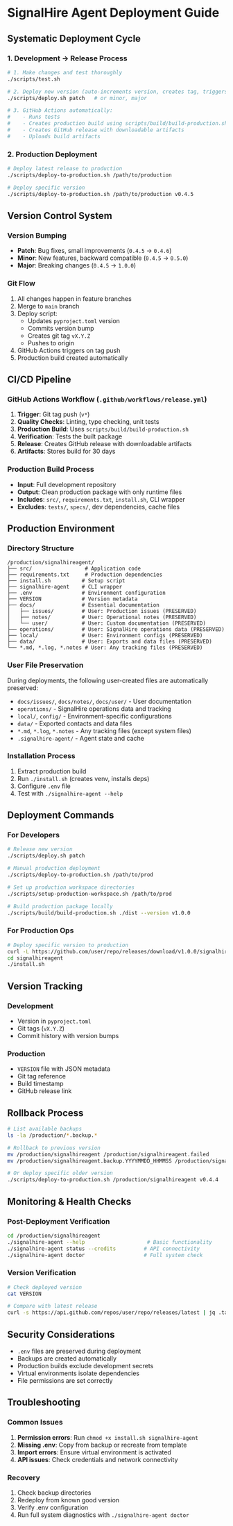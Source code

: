 # SignalHire Agent Deployment Guide

## Systematic Deployment Cycle

### 1. Development → Release Process

```bash
# 1. Make changes and test thoroughly
./scripts/test.sh

# 2. Deploy new version (auto-increments version, creates tag, triggers CI/CD)
./scripts/deploy.sh patch   # or minor, major

# 3. GitHub Actions automatically:
#    - Runs tests
#    - Creates production build using scripts/build/build-production.sh
#    - Creates GitHub release with downloadable artifacts
#    - Uploads build artifacts
```

### 2. Production Deployment

```bash
# Deploy latest release to production
./scripts/deploy-to-production.sh /path/to/production

# Deploy specific version
./scripts/deploy-to-production.sh /path/to/production v0.4.5
```

## Version Control System

### Version Bumping
- **Patch**: Bug fixes, small improvements (`0.4.5` → `0.4.6`)
- **Minor**: New features, backward compatible (`0.4.5` → `0.5.0`)
- **Major**: Breaking changes (`0.4.5` → `1.0.0`)

### Git Flow
1. All changes happen in feature branches
2. Merge to `main` branch
3. Deploy script:
   - Updates `pyproject.toml` version
   - Commits version bump
   - Creates git tag `vX.Y.Z`
   - Pushes to origin
4. GitHub Actions triggers on tag push
5. Production build created automatically

## CI/CD Pipeline

### GitHub Actions Workflow (`.github/workflows/release.yml`)
1. **Trigger**: Git tag push (`v*`)
2. **Quality Checks**: Linting, type checking, unit tests
3. **Production Build**: Uses `scripts/build/build-production.sh`
4. **Verification**: Tests the built package
5. **Release**: Creates GitHub release with downloadable artifacts
6. **Artifacts**: Stores build for 30 days

### Production Build Process
- **Input**: Full development repository
- **Output**: Clean production package with only runtime files
- **Includes**: `src/`, `requirements.txt`, `install.sh`, CLI wrapper
- **Excludes**: `tests/`, `specs/`, dev dependencies, cache files

## Production Environment

### Directory Structure
```
/production/signalhireagent/
├── src/                 # Application code
├── requirements.txt     # Production dependencies
├── install.sh          # Setup script
├── signalhire-agent    # CLI wrapper
├── .env                # Environment configuration
├── VERSION             # Version metadata
├── docs/               # Essential documentation
│   ├── issues/         # User: Production issues (PRESERVED)
│   ├── notes/          # User: Operational notes (PRESERVED)
│   └── user/           # User: Custom documentation (PRESERVED)
├── operations/         # User: SignalHire operations data (PRESERVED)
├── local/              # User: Environment configs (PRESERVED)
├── data/               # User: Exports and data files (PRESERVED)
└── *.md, *.log, *.notes # User: Any tracking files (PRESERVED)
```

### User File Preservation
During deployments, the following user-created files are automatically preserved:
- `docs/issues/`, `docs/notes/`, `docs/user/` - User documentation
- `operations/` - SignalHire operations data and tracking
- `local/`, `config/` - Environment-specific configurations
- `data/` - Exported contacts and data files
- `*.md`, `*.log`, `*.notes` - Any tracking files (except system files)
- `.signalhire-agent/` - Agent state and cache

### Installation Process
1. Extract production build
2. Run `./install.sh` (creates venv, installs deps)
3. Configure `.env` file
4. Test with `./signalhire-agent --help`

## Deployment Commands

### For Developers
```bash
# Release new version
./scripts/deploy.sh patch

# Manual production deployment  
./scripts/deploy-to-production.sh /path/to/prod

# Set up production workspace directories
./scripts/setup-production-workspace.sh /path/to/prod

# Build production package locally
./scripts/build/build-production.sh ./dist --version v1.0.0
```

### For Production Ops
```bash
# Deploy specific version to production
curl -L https://github.com/user/repo/releases/download/v1.0.0/signalhire-agent-v1.0.0-production.tar.gz | tar -xz
cd signalhireagent
./install.sh
```

## Version Tracking

### Development
- Version in `pyproject.toml`
- Git tags (`vX.Y.Z`)
- Commit history with version bumps

### Production
- `VERSION` file with JSON metadata
- Git tag reference
- Build timestamp
- GitHub release link

## Rollback Process

```bash
# List available backups
ls -la /production/*.backup.*

# Rollback to previous version
mv /production/signalhireagent /production/signalhireagent.failed
mv /production/signalhireagent.backup.YYYYMMDD_HHMMSS /production/signalhireagent

# Or deploy specific older version
./scripts/deploy-to-production.sh /production/signalhireagent v0.4.4
```

## Monitoring & Health Checks

### Post-Deployment Verification
```bash
cd /production/signalhireagent
./signalhire-agent --help                    # Basic functionality
./signalhire-agent status --credits         # API connectivity
./signalhire-agent doctor                   # Full system check
```

### Version Verification
```bash
# Check deployed version
cat VERSION

# Compare with latest release
curl -s https://api.github.com/repos/user/repo/releases/latest | jq .tag_name
```

## Security Considerations

- `.env` files are preserved during deployment
- Backups are created automatically
- Production builds exclude development secrets
- Virtual environments isolate dependencies
- File permissions are set correctly

## Troubleshooting

### Common Issues
1. **Permission errors**: Run `chmod +x install.sh signalhire-agent`
2. **Missing .env**: Copy from backup or recreate from template
3. **Import errors**: Ensure virtual environment is activated
4. **API issues**: Check credentials and network connectivity

### Recovery
1. Check backup directories
2. Redeploy from known good version
3. Verify .env configuration
4. Run full system diagnostics with `./signalhire-agent doctor`